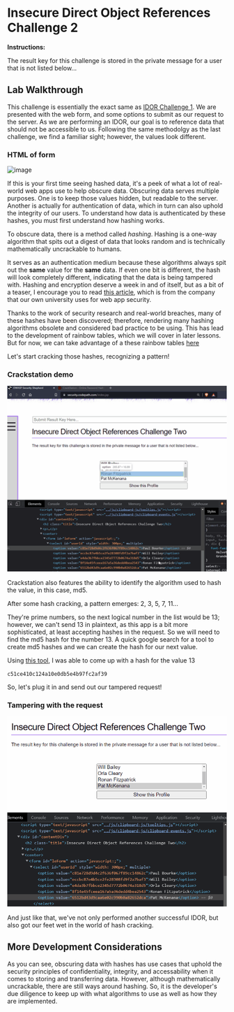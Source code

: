 # Insecure Direct Object References Challenge 2

**Instructions:**

The result key for this challenge is stored in the private message for a user that is not listed below...

## Lab Walkthrough

This challenge is essentially the exact same as [IDOR Challenge 1]. We are presented with the web form, and some options to submit as our request to the server. As we are performing an IDOR, our goal is to reference data that should not be accessible to us. Following the same methodolgy as the last challenge, we find a familiar sight; however, the values look different.

### HTML of form
![image](https://user-images.githubusercontent.com/66766340/146283701-e22bcfb9-bf57-441c-9907-87f801084a5f.png)

If this is your first time seeing hashed data, it's a peek of what a lot of real-world web apps use to help obscure data. Obscuring data serves multiple purposes. One is to keep those values hidden, but readable to the server. Another is actually for authentication of data, which in turn can also uphold the integrity of our users. To understand how data is authenticated by these hashes, you must first understand how hashing works.

To obscure data, there is a method called *hashing*. Hashing is a one-way algorithm that spits out a digest of data that looks random and is technically mathematically uncrackable to humans. 

It serves as an authentication medium because these algorithms always spit out the **same** value for the **same** data. If even one bit is different, the hash will look completely different, indicating that the data is being tampered with. Hashing and encryption deserve a week in and of itself, but as a bit of a teaser, I encourage you to read [this article], which is from the company that our own university uses for web app security.

Thanks to the work of security research and real-world breaches, many of these hashes have been discovered; therefore, rendering many hashing algorithms obsolete and considered bad practice to be using. This has lead to the development of rainbow tables, which we will cover in later lessons. But for now, we can take advantage of a these rainbow tables [here]

Let's start cracking those hashes, recognizing a pattern!

### Crackstation demo
<img src="https://github.com/colton-gabertan/SecurityShepherdLabs/blob/IDOR-Challenge-2/IDORchallenge2-0.gif">

Crackstation also features the ability to identify the algorithm used to hash the value, in this case, md5.

After some hash cracking, a pattern emerges: 2, 3, 5, 7, 11...

They're prime numbers, so the next logical number in the list would be 13; however, we can't send 13 in plaintext, as this app is a bit more sophisticated, at least accepting hashes in the request. So we will need to find the md5 hash for the number 13. A quick google search for a tool to create md5 hashes and we can create the hash for our next value.

Using [this tool], I was able to come up with a hash for the value 13
```
c51ce410c124a10e0db5e4b97fc2af39
```

So, let's plug it in and send out our tampered request!

### Tampering with the request
<img src="https://github.com/colton-gabertan/SecurityShepherdLabs/blob/IDOR-Challenge-2/IDORchallenge2-1.gif">

And just like that, we've not only performed another successful IDOR, but also got our feet wet in the world of hash cracking.

## More Development Considerations

As you can see, obscuring data with hashes has use cases that uphold the security principles of confidentiality, integrity, and accessability when it comes to storing and transferring data. However, although mathematically uncrackable, there are still ways around hashing. So, it is the developer's due diligence to keep up with what algorithms to use as well as how they are implemented.

[IDOR Challenge 1]: https://github.com/colton-gabertan/SecurityShepherdLabs/blob/IDOR-Challenge-1/README.md
[this article]: https://www.okta.com/identity-101/hashing-algorithms/
[here]: https://crackstation.net/
[this tool]: https://www.md5hashgenerator.com/
